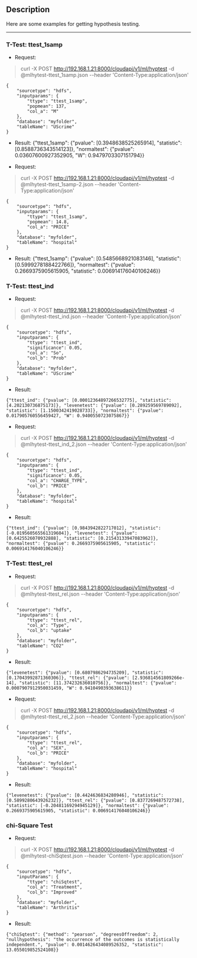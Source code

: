 Description
-----------
Here are some examples for getting hypothesis testing.

-----------
###  T-Test: ttest_1samp
* Request:
> curl -X POST http://192.168.1.21:8000/cloudapi/v1/ml/hyptest -d @mlhytest-ttest_1samp.json --header 'Content-Type:application/json'
```
{
    "sourcetype": "hdfs",
    "inputparams": {
        "ttype": "ttest_1samp",
        "popmean": 137,
        "col_a": "M"
    },
    "database": "myfolder",
    "tableName": "UScrime"
}
```
* Result:
{"ttest_1samp": {"pvalue": [0.3948638525265914], "statistic": [0.8588736343514123]}, "normaltest": {"pvalue": 0.03607600927352905, "W": 0.9479703307151794}}

* Request:
> curl -X POST http://192.168.1.21:8000/cloudapi/v1/ml/hyptest -d @mlhytest-ttest_1samp-2.json --header 'Content-Type:application/json'
```
{
    "sourcetype": "hdfs",
    "inputparams": {
        "ttype": "ttest_1samp",
        "popmean": 14.8,
        "col_a": "PRICE"
    },
    "database": "myfolder",
    "tableName": "hospital"
}
```
* Result:
{"ttest_1samp": {"pvalue": [0.5485668921083146], "statistic": [0.5999278188422766]}, "normaltest": {"pvalue": 0.2669375905615905, "statistic": 0.006914176040106246}}


###  T-Test: ttest_ind
* Request:
> curl -X POST http://192.168.1.21:8000/cloudapi/v1/ml/hyptest -d @mlhytest-ttest_ind.json --header 'Content-Type:application/json'
```
{
    "sourcetype": "hdfs",
    "inputparams": {
        "ttype": "ttest_ind",
        "significance": 0.05,
        "col_a": "So",
        "col_b": "Prob"
    },
    "database": "myfolder",
    "tableName": "UScrime"
}
```
* Result:
```
{"ttest_ind": {"pvalue": [0.00012364897266532775], "statistic": [4.202130736875173]}, "levenetest": {"pvalue": [0.289259569789092], "statistic": [1.1500342419028733]}, "normaltest": {"pvalue": 0.017905760556459427, "W": 0.9400550723075867}}
```

* Request:
> curl -X POST http://192.168.1.21:8000/cloudapi/v1/ml/hyptest -d @mlhytest-ttest_ind_2.json --header 'Content-Type:application/json'
```
{
    "sourcetype": "hdfs",
    "inputparams": {
        "ttype": "ttest_ind",
        "significance": 0.05,
        "col_a": "CHARGE_TYPE",
        "col_b": "PRICE"
    },
    "database": "myfolder",
    "tableName": "hospital"
}
```
* Result:
```
{"ttest_ind": {"pvalue": [0.9843942822717012], "statistic": [-0.019560565561319604]}, "levenetest": {"pvalue": [0.6425526070932888], "statistic": [0.21543133947083962]}, "normaltest": {"pvalue": 0.2669375905615905, "statistic": 0.006914176040106246}}
```


###  T-Test: ttest_rel
* Request:
> curl -X POST http://192.168.1.21:8000/cloudapi/v1/ml/hyptest -d @mlhytest-ttest_rel.json --header 'Content-Type:application/json'
```
{
    "sourcetype": "hdfs",
    "inputparams": {
        "ttype": "ttest_rel",
        "col_a": "Type",
        "col_b": "uptake"
    },
    "database": "myfolder",
    "tableName": "CO2"
}
```
* Result:
```
{"levenetest": {"pvalue": [0.6807986294735209], "statistic": [0.17043992871360306]}, "ttest_rel": {"pvalue": [2.936814561809266e-14], "statistic": [11.374232636010756]}, "normaltest": {"pvalue": 0.0007907912950031459, "W": 0.9410490393638611}}
```

* Request:
> curl -X POST http://192.168.1.21:8000/cloudapi/v1/ml/hyptest -d @mlhytest-ttest_rel_2.json --header 'Content-Type:application/json'
```
{
    "sourcetype": "hdfs",
    "inputparams": {
        "ttype": "ttest_rel",
        "col_a": "SEX",
        "col_b": "PRICE"
    },
    "database": "myfolder",
    "tableName": "hospital"
}
```
* Result:
```
{"levenetest": {"pvalue": [0.4424636834280946], "statistic": [0.5899280643926232]}, "ttest_rel": {"pvalue": [0.8377269487572738], "statistic": [-0.20481169294945129]}, "normaltest": {"pvalue": 0.2669375905615905, "statistic": 0.006914176040106246}}
```


###  chi-Square Test
* Request:
> curl -X POST http://192.168.1.21:8000/cloudapi/v1/ml/hyptest -d @mlhytest-chiSqtest.json --header 'Content-Type:application/json'
```
{
    "sourcetype": "hdfs",
    "inputParams": {
        "ttype": "chiSqtest",
        "col_a": "Treatment",
        "col_b": "Improved"
    },
    "database": "myfolder",
    "tableName": "Arthritis"
}
```
* Result:
```
{"chiSqtest": {"method": "pearson", "degreesOffreedom": 2, "nullhypothesis": "the occurrence of the outcomes is statistically independent.", "pvalue": 0.0014626434089526352, "statistic": 13.055019852524108}}
```
